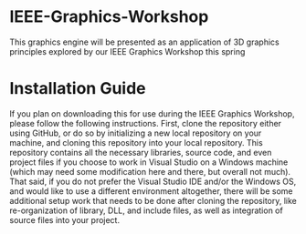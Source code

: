 # IEEE-Graphics-Workshop
This graphics engine will be presented as an application of 3D graphics principles explored by our IEEE Graphics Workshop this spring

# Installation Guide
If you plan on downloading this for use during the IEEE Graphics Workshop, please follow the following instructions.  First, clone the repository either using GitHub, or do so by initializing a new local repository on your machine, and cloning this repository into your local repository.  This repository contains all the necessary libraries, source code, and even project files if you choose to work in Visual Studio on a Windows machine (which may need some modification here and there, but overall not much).  That said, if you do not prefer the Visual Studio IDE and/or the Windows OS, and would like to use a different environment altogether, there will be some additional setup work that needs to be done after cloning the repository, like re-organization of library, DLL, and include files, as well as integration of source files into your project.
